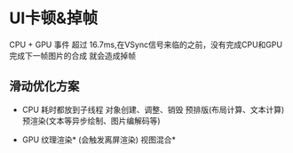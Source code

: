 # UI卡顿&掉帧

CPU + GPU 事件 超过 16.7ms,在VSync信号来临的之前，没有完成CPU和GPU完成下一帧图片的合成 就会造成掉帧

## 滑动优化方案

* CPU 耗时都放到子线程
 对象创建、调整、销毁
 预排版(布局计算、文本计算)
 预渲染(文本等异步绘制、图片编解码等)
 
* GPU 
纹理渲染* (会触发离屏渲染)
视图混合*
